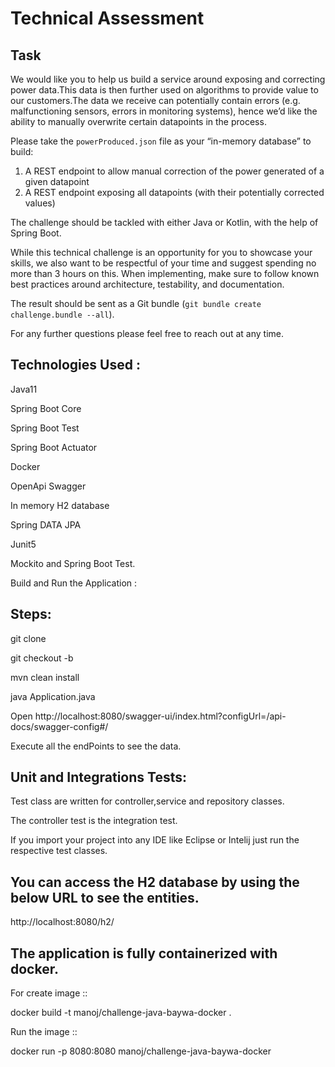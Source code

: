 # Technical Assessment 
 
## Task 

We would like you to help us build a service around exposing and correcting power data.This data is then further used on algorithms to provide value to our customers.The data we receive can potentially contain errors (e.g. malfunctioning sensors, errors in monitoring systems), 
hence we’d like the ability to manually overwrite certain datapoints in the process.  

Please take the `powerProduced.json` file as your “in-memory database” to build:

1. A REST endpoint to allow manual correction of the power generated of a given datapoint
2. A REST endpoint exposing all datapoints (with their potentially corrected values)

The challenge should be tackled with either Java or Kotlin, with the help of Spring Boot.  

While this technical challenge is an opportunity for you to showcase your skills, we also want to be respectful of your time and suggest spending no more than 3 hours on this.
When implementing, make sure to follow known best practices around architecture, testability, and documentation.  

The result should be sent as a Git bundle (`git bundle create challenge.bundle --all`).

For any further questions please feel free to reach out at any time.


Technologies Used :
-----------------------

Java11

Spring Boot Core

Spring Boot Test 

Spring Boot Actuator

Docker

OpenApi Swagger

In memory H2 database

Spring DATA JPA

Junit5

Mockito and Spring Boot Test.


Build and Run the Application :

Steps:
-------------------------------

git clone <The http clone url>

git checkout -b <project-name> 

mvn clean install

java Application.java

Open http://localhost:8080/swagger-ui/index.html?configUrl=/api-docs/swagger-config#/

Execute all the endPoints to see the data.

Unit and Integrations Tests:
----------------------------------------

Test class are written for controller,service and repository classes.

The controller test is the integration test.

If you import your project into any IDE like Eclipse or Intelij just run the respective test classes.

You can access the H2 database by using the below URL to see the entities.
--------------------------------------------------------------------------

http://localhost:8080/h2/

The application is fully containerized with docker.
--------------------------------------------------

For create image ::

docker build -t manoj/challenge-java-baywa-docker .

Run the image ::

docker run -p 8080:8080 manoj/challenge-java-baywa-docker